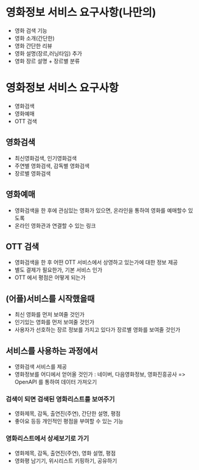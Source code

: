 # 영화정보 서비스 요구사항(나만의)

- 영화 검색 기능
- 영화 소개(간단한)
- 영화 간단한 리뷰
- 영화 설명(장르,러닝타임) 추가
- 영화 장르 설명 + 장르별 분류

# 영화정보 서비스 요구사항

- 영화검색
- 영화예매
- OTT 검색

## 영화검색

- 최신영화검색, 인기영화검색
- 주연별 영화검색, 감독별 영화검색
- 장르별 영화검색

## 영화예매

- 영화검색을 한 후에 관심있는 영화가 있으면, 온라인을 통하여 영화를 예매할수 있도록
- 온라인 영화관과 연결할 수 있는 링크

## OTT 검색

- 영화검색을 한 후 어떤 OTT 서비스에서 상영하고 있는가에 대한 정보 제공
- 별도 결제가 필요한가, 기본 서비스 인가
- OTT 에서 평점은 어떻게 되는가

## (어플)서비스를 시작했을때

- 최신 영화를 먼저 보여줄 것인가
- 인기있는 영화를 먼저 보여줄 것인가
- 사용자가 선호하는 장르 정보를 가지고 있다가 장르별 영화를 보여줄 것인가

## 서비스를 사용하는 과정에서

- 영화검색 서비스를 제공
- 영화정보를 어디에서 얻어올 것인가 : 네이버, 다음영화정보, 영화진흥공사 => OpenAPI 를 통하여 데이터 가져오기

### 검색이 되면 검색된 영화리스트를 보여주기

- 영화제목, 감독, 출연진(주연), 간단한 설명, 평점
- 좋아요 등등 개인적인 평점을 부여할 수 있는 기능

### 영화리스트에서 상세보기로 가기

- 영화제목, 감독, 출연진(주연), 영화 설명, 평점
- 영화평 남기기, 위시리스트 키핑하기, 공유하기

